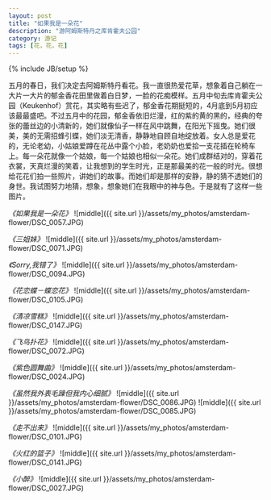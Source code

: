 ```yaml
---
layout: post
title: "如果我是一朵花"
description: "游阿姆斯特丹之库肯霍夫公园"
category: 游记
tags: [花，花，花]
---
```

{% include JB/setup %}

五月的春日，我们决定去阿姆斯特丹看花。我一直很热爱花草，想象着自己躺在一大片一大片的郁金香花田里做着白日梦，一脸的花痴模样。五月中旬去库肯霍夫公园（Keukenhof）赏花，其实略有些迟了，郁金香花期挺短的，4月底到5月初应该最最盛吧。不过五月中的花园，郁金香依旧烂漫，红的紫的黄的黑的，经典的夸张的蕾丝边的小清新的，她们就像仙子一样在风中跳舞，在阳光下摇曳。她们很美，美的无需招蜂引蝶，她们淡无清香，静静地自顾自地绽放着。女人总是爱花的，无论老幼，小姑娘爱蹲在花丛中露个小脸，老奶奶也爱拾一支花插在轮椅车上。每一朵花就像一个姑娘，每一个姑娘也相似一朵花。她们成群结对的，穿着花衣裳，天真烂漫的笑着，让我想到的学生时光，正是那最美的花一般的时光。很想给花花们拍一些照片，讲她们的故事。而她们却是那样的安静，静的猜不透她们的身世。我试图努力地猜，想象，想象她们在我眼中的神与色。于是就有了这样一些图片。

*《如果我是一朵花》*
![middle]({{ site.url }}/assets/my_photos/amsterdam-flower/DSC_0057.JPG)

*《三姐妹》*
![middle]({{ site.url }}/assets/my_photos/amsterdam-flower/DSC_0071.JPG)

*《Sorry,我错了》*
![middle]({{ site.url }}/assets/my_photos/amsterdam-flower/DSC_0094.JPG)

*《花恋蝶－蝶恋花》*
![middle]({{ site.url }}/assets/my_photos/amsterdam-flower/DSC_0105.JPG)

*《清凉雪糕》*
![middle]({{ site.url }}/assets/my_photos/amsterdam-flower/DSC_0147.JPG)

*《飞鸟扑花》*
![middle]({{ site.url }}/assets/my_photos/amsterdam-flower/DSC_0072.JPG)

*《紫色圆舞曲》*
![middle]({{ site.url }}/assets/my_photos/amsterdam-flower/DSC_0024.JPG)

*《虽然我外表毛躁但我内心细腻》*
![middle]({{ site.url }}/assets/my_photos/amsterdam-flower/DSC_0086.JPG)
![middle]({{ site.url }}/assets/my_photos/amsterdam-flower/DSC_0085.JPG)

*《走不出来》*
![middle]({{ site.url }}/assets/my_photos/amsterdam-flower/DSC_0101.JPG)

*《火红的篮子》*
![middle]({{ site.url }}/assets/my_photos/amsterdam-flower/DSC_0141.JPG)

*《小醉》*
![middle]({{ site.url }}/assets/my_photos/amsterdam-flower/DSC_0027.JPG)

